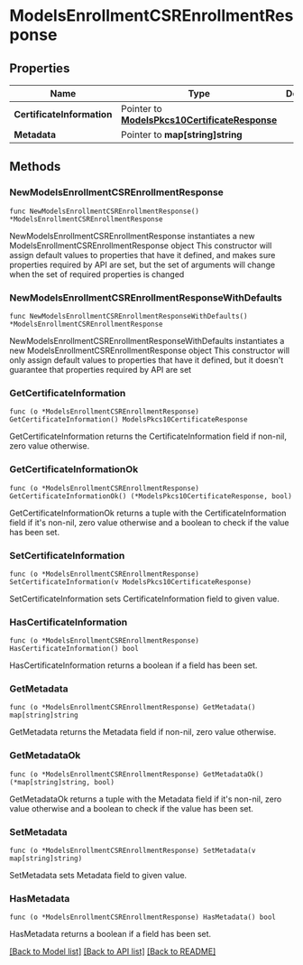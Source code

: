 # ModelsEnrollmentCSREnrollmentResponse

## Properties

Name | Type | Description | Notes
------------ | ------------- | ------------- | -------------
**CertificateInformation** | Pointer to [**ModelsPkcs10CertificateResponse**](ModelsPkcs10CertificateResponse.md) |  | [optional] 
**Metadata** | Pointer to **map[string]string** |  | [optional] 

## Methods

### NewModelsEnrollmentCSREnrollmentResponse

`func NewModelsEnrollmentCSREnrollmentResponse() *ModelsEnrollmentCSREnrollmentResponse`

NewModelsEnrollmentCSREnrollmentResponse instantiates a new ModelsEnrollmentCSREnrollmentResponse object
This constructor will assign default values to properties that have it defined,
and makes sure properties required by API are set, but the set of arguments
will change when the set of required properties is changed

### NewModelsEnrollmentCSREnrollmentResponseWithDefaults

`func NewModelsEnrollmentCSREnrollmentResponseWithDefaults() *ModelsEnrollmentCSREnrollmentResponse`

NewModelsEnrollmentCSREnrollmentResponseWithDefaults instantiates a new ModelsEnrollmentCSREnrollmentResponse object
This constructor will only assign default values to properties that have it defined,
but it doesn't guarantee that properties required by API are set

### GetCertificateInformation

`func (o *ModelsEnrollmentCSREnrollmentResponse) GetCertificateInformation() ModelsPkcs10CertificateResponse`

GetCertificateInformation returns the CertificateInformation field if non-nil, zero value otherwise.

### GetCertificateInformationOk

`func (o *ModelsEnrollmentCSREnrollmentResponse) GetCertificateInformationOk() (*ModelsPkcs10CertificateResponse, bool)`

GetCertificateInformationOk returns a tuple with the CertificateInformation field if it's non-nil, zero value otherwise
and a boolean to check if the value has been set.

### SetCertificateInformation

`func (o *ModelsEnrollmentCSREnrollmentResponse) SetCertificateInformation(v ModelsPkcs10CertificateResponse)`

SetCertificateInformation sets CertificateInformation field to given value.

### HasCertificateInformation

`func (o *ModelsEnrollmentCSREnrollmentResponse) HasCertificateInformation() bool`

HasCertificateInformation returns a boolean if a field has been set.

### GetMetadata

`func (o *ModelsEnrollmentCSREnrollmentResponse) GetMetadata() map[string]string`

GetMetadata returns the Metadata field if non-nil, zero value otherwise.

### GetMetadataOk

`func (o *ModelsEnrollmentCSREnrollmentResponse) GetMetadataOk() (*map[string]string, bool)`

GetMetadataOk returns a tuple with the Metadata field if it's non-nil, zero value otherwise
and a boolean to check if the value has been set.

### SetMetadata

`func (o *ModelsEnrollmentCSREnrollmentResponse) SetMetadata(v map[string]string)`

SetMetadata sets Metadata field to given value.

### HasMetadata

`func (o *ModelsEnrollmentCSREnrollmentResponse) HasMetadata() bool`

HasMetadata returns a boolean if a field has been set.


[[Back to Model list]](../README.md#documentation-for-models) [[Back to API list]](../README.md#documentation-for-api-endpoints) [[Back to README]](../README.md)


